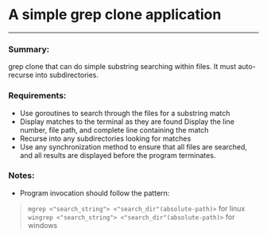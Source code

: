 # A simple grep clone application
---

### Summary:
grep clone that can do simple substring searching
within files. It must auto-recurse into subdirectories.

### Requirements:
- Use goroutines to search through the files for a substring match
- Display matches to the terminal as they are found
  Display the line number, file path, and complete line containing the match
- Recurse into any subdirectories looking for matches
- Use any synchronization method to ensure that all files
  are searched, and all results are displayed before the program
  terminates.

### Notes:
- Program invocation should follow the pattern:
> `mgrep <"search_string"> <"search_dir"(absolute-path)>` for linux
> `wingrep <"search_string"> <"search_dir"(absolute-path)>` for windows
